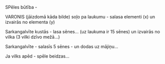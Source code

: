 


SPēles būtība -  


VARONIS (jāizdomā kāda bilde) soļo pa laukumu - salasa elementi (x) un izvairās no elementa (y)


Sarkangalvīte kustās - lasa sēnes... (uz laukuma ir 15 sēnes) un izvairās no vilka (3 vilki dzīvo mežā...)

Sarkangalvīte - salasīs 5 sēnes - un dodas uz mājiņu... 

Ja vilks apēd - spēle beidzas... 
 

